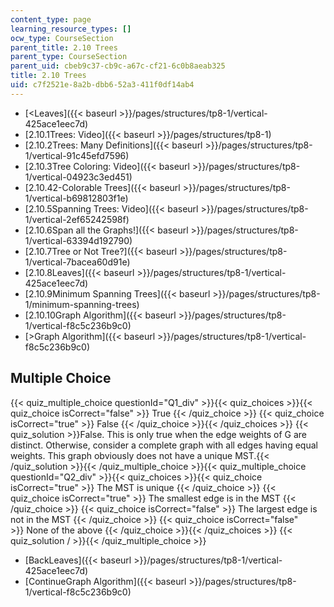```yaml
---
content_type: page
learning_resource_types: []
ocw_type: CourseSection
parent_title: 2.10 Trees
parent_type: CourseSection
parent_uid: cbeb9c37-cb9c-a67c-cf21-6c0b8aeab325
title: 2.10 Trees
uid: c7f2521e-8a2b-dbb6-52a3-411f0df14ab4
---
```


*   [\<Leaves]({{< baseurl >}}/pages/structures/tp8-1/vertical-425ace1eec7d)
*   [2.10.1Trees: Video]({{< baseurl >}}/pages/structures/tp8-1)
*   [2.10.2Trees: Many Definitions]({{< baseurl >}}/pages/structures/tp8-1/vertical-91c45efd7596)
*   [2.10.3Tree Coloring: Video]({{< baseurl >}}/pages/structures/tp8-1/vertical-04923c3ed451)
*   [2.10.42-Colorable Trees]({{< baseurl >}}/pages/structures/tp8-1/vertical-b69812803f1e)
*   [2.10.5Spanning Trees: Video]({{< baseurl >}}/pages/structures/tp8-1/vertical-2ef65242598f)
*   [2.10.6Span all the Graphs!]({{< baseurl >}}/pages/structures/tp8-1/vertical-63394d192790)
*   [2.10.7Tree or Not Tree?]({{< baseurl >}}/pages/structures/tp8-1/vertical-7bacea60d91e)
*   [2.10.8Leaves]({{< baseurl >}}/pages/structures/tp8-1/vertical-425ace1eec7d)
*   [2.10.9Minimum Spanning Trees]({{< baseurl >}}/pages/structures/tp8-1/minimum-spanning-trees)
*   [2.10.10Graph Algorithm]({{< baseurl >}}/pages/structures/tp8-1/vertical-f8c5c236b9c0)
*   [\>Graph Algorithm]({{< baseurl >}}/pages/structures/tp8-1/vertical-f8c5c236b9c0)

Multiple Choice
---------------

{{< quiz_multiple_choice questionId="Q1_div" >}}{{< quiz_choices >}}{{< quiz_choice isCorrect="false" >}}&nbsp;True&nbsp;{{< /quiz_choice >}}
{{< quiz_choice isCorrect="true" >}}&nbsp;False&nbsp;{{< /quiz_choice >}}{{< /quiz_choices >}}
{{< quiz_solution >}}False. This is only true when the edge weights of G are distinct. Otherwise, consider a complete graph with all edges having equal weights. This graph obviously does not have a unique MST.{{< /quiz_solution >}}{{< /quiz_multiple_choice >}}{{< quiz_multiple_choice questionId="Q2_div" >}}{{< quiz_choices >}}{{< quiz_choice isCorrect="true" >}}&nbsp;The MST is unique&nbsp;{{< /quiz_choice >}}
{{< quiz_choice isCorrect="true" >}}&nbsp;The smallest edge is in the MST&nbsp;{{< /quiz_choice >}}
{{< quiz_choice isCorrect="false" >}}&nbsp;The largest edge is not in the MST&nbsp;{{< /quiz_choice >}}
{{< quiz_choice isCorrect="false" >}}&nbsp;None of the above&nbsp;{{< /quiz_choice >}}{{< /quiz_choices >}}
{{< quiz_solution / >}}{{< /quiz_multiple_choice >}}

*   [BackLeaves]({{< baseurl >}}/pages/structures/tp8-1/vertical-425ace1eec7d)
*   [ContinueGraph Algorithm]({{< baseurl >}}/pages/structures/tp8-1/vertical-f8c5c236b9c0)